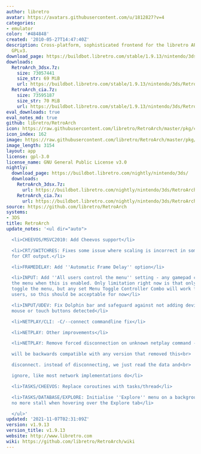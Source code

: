 ```yaml
---
author: libretro
avatar: https://avatars.githubusercontent.com/u/1812827?v=4
categories:
- emulator
color: '#484848'
created: '2010-05-27T14:47:40Z'
description: Cross-platform, sophisticated frontend for the libretro API. Licensed
  GPLv3.
download_page: https://buildbot.libretro.com/stable/1.9.13/nintendo/3ds
downloads:
  RetroArch_3dsx.7z:
    size: 73057441
    size_str: 69 MiB
    url: https://buildbot.libretro.com/stable/1.9.13/nintendo/3ds/RetroArch_3dsx.7z
  RetroArch_cia.7z:
    size: 73595187
    size_str: 70 MiB
    url: https://buildbot.libretro.com/stable/1.9.13/nintendo/3ds/RetroArch_cia.7z
eval_downloads: true
eval_notes_md: true
github: libretro/RetroArch
icon: https://raw.githubusercontent.com/libretro/RetroArch/master/pkg/ctr/assets/default.png
icon_index: 162
image: https://raw.githubusercontent.com/libretro/RetroArch/master/pkg/ctr/assets/libretro_banner.png
image_length: 3154
layout: app
license: gpl-3.0
license_name: GNU General Public License v3.0
nightly:
  download_page: https://buildbot.libretro.com/nightly/nintendo/3ds/
  downloads:
    RetroArch_3dsx.7z:
      url: https://buildbot.libretro.com/nightly/nintendo/3ds/RetroArch_3dsx.7z
    RetroArch_cia.7x:
      url: https://buildbot.libretro.com/nightly/nintendo/3ds/RetroArch_cia.7z
source: https://github.com/libretro/RetroArch
systems:
- 3DS
title: RetroArch
update_notes: '<ul dir="auto">

  <li>CHEEVOS/MSVC2010: Add Cheevos support</li>

  <li>CRT/SWITCHRES: Fixes some issue where scaling is incorrect in some video modes
  for CRT output.</li>

  <li>FRAMEDELAY: Add ''Automatic Frame Delay'' option</li>

  <li>INPUT: Add ''All users control the menu'' setting - any gamepad can control
  the menu when this is enabled. Only limitation right now is that only player 1 can
  toggle the menu, but any set Menu Toggle Controller Combo will work fine for all
  users, so this should be acceptable for now</li>

  <li>INPUT/UDEV: Fix Dolphin bar and safeguard against not adding devices with no
  mouse or touch buttons detected</li>

  <li>NETPLAY/CLI: -C/--connect commandline fix</li>

  <li>NETPLAY: Other improvements</li>

  <li>NETPLAY: Remove forced disconnection on unknown netplay command -<br>

  will be backwards compatible with any version that removed this<br>

  disconnect. instead of disconnecting, we just read the data and<br>

  ignore, like most network implementations do</li>

  <li>TASKS/CHEEVOS: Replace coroutines with tasks/thread</li>

  <li>TASKS/DATABASE/EXPLORE: Initialise ''Explore'' menu on a background thread -
  no more stall when hovering over the Explore tab</li>

  </ul>'
updated: '2021-11-07T02:31:09Z'
version: v1.9.13
version_title: v1.9.13
website: http://www.libretro.com
wiki: https://github.com/libretro/RetroArch/wiki
---
```

